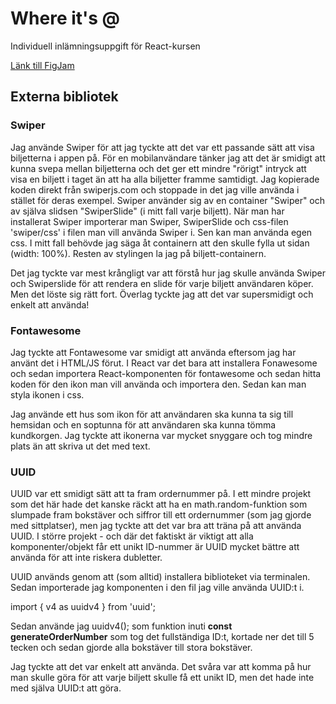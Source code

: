 # Where it's @
Individuell inlämningsuppgift för React-kursen

[Länk till FigJam](https://www.figma.com/board/Ia0Tn3veevlod8UP3PEc8O/-?node-id=0-1&t=CL4MfJWnnxiyK3FJ-1)

## Externa bibliotek

### Swiper
Jag använde Swiper för att jag tyckte att det var ett passande sätt att visa biljetterna i appen på. För en mobilanvändare tänker jag att det är smidigt att kunna svepa mellan biljetterna och det ger ett mindre "rörigt" intryck att visa en biljett i taget än att ha alla biljetter framme samtidigt.
Jag kopierade koden direkt från swiperjs.com och stoppade in det jag ville använda i stället för deras exempel. Swiper använder sig av en container "Swiper" och av själva slidsen "SwiperSlide" (i mitt fall varje biljett). När man har installerat Swiper importerar man Swiper, SwiperSlide och css-filen 'swiper/css' i filen man vill använda Swiper i. Sen kan man använda egen css. I mitt fall behövde jag säga åt containern att den skulle fylla ut sidan (width: 100%). Resten av stylingen la jag på biljett-containern.

Det jag tyckte var mest krångligt var att förstå hur jag skulle använda Swiper och Swiperslide  för att rendera en slide för varje biljett användaren köper. Men det löste sig rätt fort. Överlag tyckte jag att det var supersmidigt och enkelt att använda! 

### Fontawesome
Jag tyckte att Fontawesome var smidigt att använda eftersom jag har använt det i HTML/JS förut. I React var det bara att installera Fonawesome och sedan importera React-komponenten för fontawesome och sedan hitta koden för den ikon man vill använda och importera den. Sedan kan man styla ikonen i css.

Jag använde ett hus som ikon för att användaren ska kunna ta sig till hemsidan och en soptunna för att användaren ska kunna tömma kundkorgen. Jag tyckte att ikonerna var mycket snyggare och tog mindre plats än att skriva ut det med text. 

### UUID
UUID var ett smidigt sätt att ta fram ordernummer på. I ett mindre projekt som det här hade det kanske räckt att ha en math.random-funktion som slumpade fram bokstäver och siffror till ett ordernummer (som jag gjorde med sittplatser), men jag tyckte att det var bra att träna på att använda UUID. I större projekt - och där det faktiskt är viktigt att alla komponenter/objekt får ett unikt ID-nummer är UUID mycket bättre att använda för att inte riskera dubletter.

UUID används genom att (som alltid) installera biblioteket via terminalen. Sedan importerade jag komponenten i den fil jag ville använda UUID:t i. 

import { v4 as uuidv4 } from 'uuid';

Sedan använde jag uuidv4(); som funktion inuti **const generateOrderNumber** som tog det fullständiga ID:t, kortade ner det till 5 tecken och sedan gjorde alla bokstäver till stora bokstäver.

Jag tyckte att det var enkelt att använda. Det svåra var att komma på hur man skulle göra för att varje biljett skulle få ett unikt ID, men det hade inte med själva UUID:t att göra.
